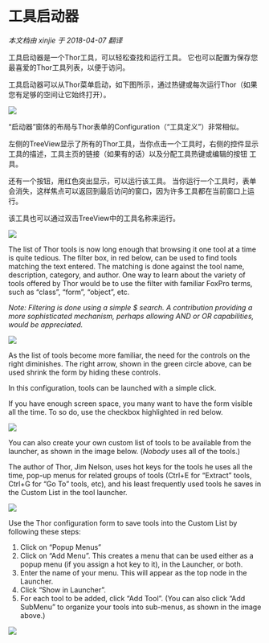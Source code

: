 ﻿工具启动器
===
_本文档由 xinjie 于 2018-04-07 翻译_

工具启动器是一个Thor工具，可以轻松查找和运行工具。 它也可以配置为保存您最喜爱的Thor工具列表，以便于访问。

工具启动器可以从Thor菜单启动，如下图所示，通过热键或每次运行Thor（如果您有足够的空间让它始终打开）。

![](Images/Thor_Launcher_image_2.png)

“启动器”窗体的布局与Thor表单的Configuration（“工具定义”）非常相似。

左侧的TreeView显示了所有的Thor工具，当你点击一个工具时，右侧的控件显示工具的描述，工具主页的链接（如果有的话）以及分配工具热键或编辑的按钮 工具。

还有一个按钮，用红色突出显示，可以运行该工具。 当你运行一个工具时，表单会消失，这样焦点可以返回到最后访问的窗口，因为许多工具都在当前窗口上运行。

该工具也可以通过双击TreeView中的工具名称来运行。

![](Images/Thor_Launcher_SNAGHTML216ae24.png)

The list of Thor tools is now long enough that browsing it one tool at a time is quite tedious. The filter box, in red below, can be used to find tools matching the text entered. The matching is done against the tool name, description, category, and author. One way to learn about the variety of tools offered by Thor would be to use the filter with familiar FoxPro terms, such as “class”, “form”, “object”, etc.

_Note: Filtering is done using a simple $ search. A contribution providing a more sophisticated mechanism, perhaps allowing AND or OR capabilities, would be appreciated._

![](Images/Thor_Launcher_SNAGHTML22a770e.png)

As the list of tools become more familiar, the need for the controls on the right diminishes. The right arrow, shown in the green circle above, can be used shrink the form by hiding these controls.

In this configuration, tools can be launched with a simple click.

If you have enough screen space, you many want to have the form visible all the time. To so do, use the checkbox highlighted in red below.

![](Images/Thor_Launcher_SNAGHTML22e40b2.png)

You can also create your own custom list of tools to be available from the launcher, as shown in the image below. (*Nobody* uses all of the tools.)

The author of Thor, Jim Nelson, uses hot keys for the tools he uses all the time, pop-up menus for related groups of tools (Ctrl+E for “Extract” tools, Ctrl+G for “Go To” tools, etc), and his least frequently used tools he saves in the Custom List in the tool launcher.


![](Images/Thor_Launcher_SNAGHTML2930164.png)

Use the Thor configuration form to save tools into the Custom List by following these steps:

1.  Click on “Popup Menus”
2.  Click on “Add Menu”. This creates a menu that can be used either as a popup menu (if you assign a hot key to it), in the Launcher, or both.
3.  Enter the name of your menu. This will appear as the top node in the Launcher.
4.  Click “Show in Launcher”.
5.  For each tool to be added, click “Add Tool”. (You can also click “Add SubMenu” to organize your tools into sub-menus, as shown in the image above.)

![](Images/Thor_Launcher_SNAGHTML239a5cb.png)

